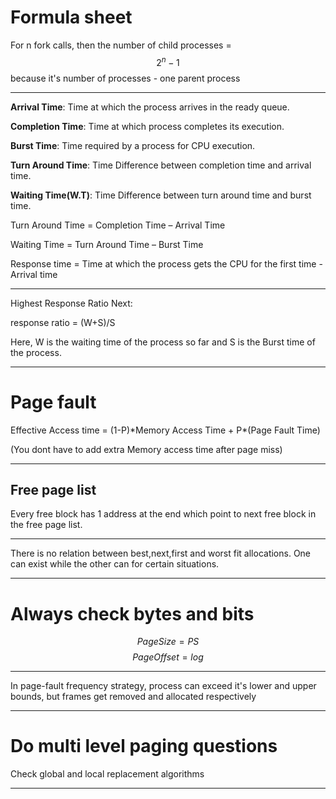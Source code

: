 # Formula sheet

For n fork calls, then the number of child processes = $$2^n - 1$$
because it's number of processes - one parent process

------
**Arrival Time**: Time at which the process arrives in the ready queue.

**Completion Time**: Time at which process completes its execution.

**Burst Time**: Time required by a process for CPU execution.

**Turn Around Time**: Time Difference between completion time and arrival time.

**Waiting Time(W.T)**: Time Difference between turn around time and burst time.

Turn Around Time = Completion Time  –  Arrival Time

Waiting Time = Turn Around Time  –  Burst Time

Response time = Time at which the process gets the CPU for the first time - Arrival time

---

Highest Response Ratio Next:

response ratio = (W+S)/S

Here, W is the waiting time of the process so far and S is the Burst time of the process.

---
# Page fault
Effective Access time = (1-P)\*Memory Access Time + P\*(Page Fault Time)

(You dont have to add extra Memory access time after page miss)

---
## Free page list
Every free block has 1 address at the end which point to next free block in the free page list.

---
There is no relation between best,next,first and worst fit allocations. One can exist while the other can for certain situations.

---
# Always check bytes and bits
$$ PageSize = PS$$
$$Page Offset= log$$

---
In page-fault frequency strategy, process can exceed it's lower and upper bounds, but frames get removed and allocated respectively

--- 
# Do multi level paging questions

Check global and local replacement algorithms

---
